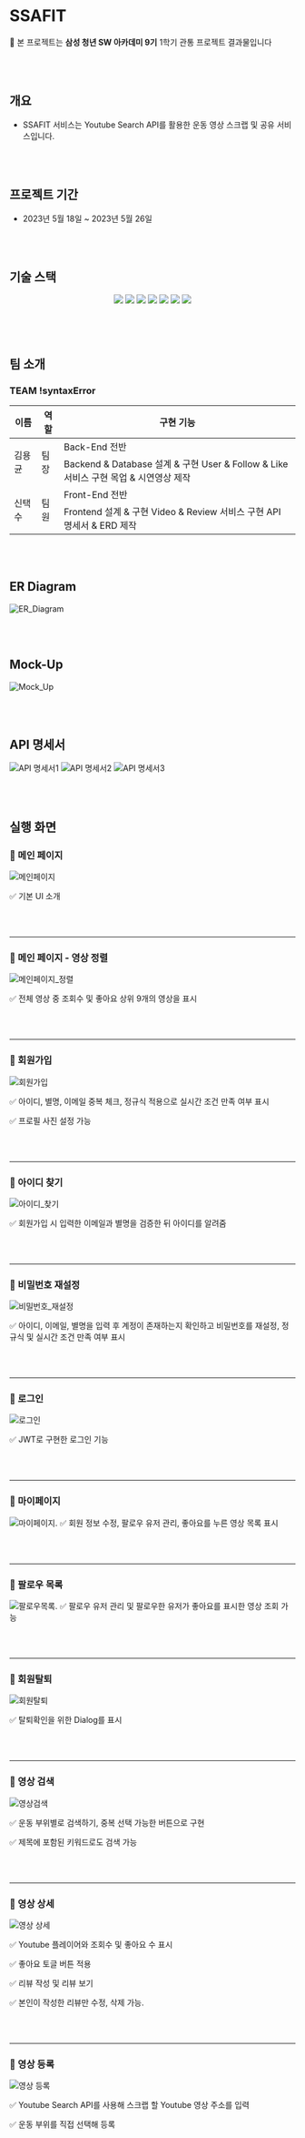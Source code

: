 # SSAFIT

🔔 본 프로젝트는 **삼성 청년 SW 아카데미 9기**  1학기 관통 프로젝트 결과물입니다

<br><br>



## **개요**

- SSAFIT 서비스는 Youtube Search API를 활용한 운동 영상 스크랩 및 공유 서비스입니다.

<br><br>

## 프로젝트 기간

- 2023년 5월 18일 ~ 2023년 5월 26일

<br>

<br>

## 기술 스택

<p align="center">
  <img src="https://img.shields.io/badge/API-Youtube_Search-red?style=flat"> 
  <img src="https://img.shields.io/badge/Library-vue_Vuetify-563D7C?style=flat&logo=bootstrap&logoColor=white"> 
  <img src="https://img.shields.io/badge/Language-Java-007396?style=flat&logo=java&logoColor=white"> 
  <img src="https://img.shields.io/badge/Language-JavaScript-F7DF1E?style=flat&logo=javascript&logoColor=white"> 
  <img src="https://img.shields.io/badge/Database-MySql-F80000?style=flat&logo=mysql&logoColor=white"> 
  <img src="https://img.shields.io/badge/Framework-Vue-D22128?style=flat&logo=vue.js&logoColor=white"> 
  <img src="https://img.shields.io/badge/Framework-SpringFramework-6DB33F?style=flat&logo=spring&logoColor=white">

</p>

###### <br><br>

## 팀 소개

### TEAM !syntaxError

<table>
  <thead>
    <tr>
      <th>이름</th>
      <th>역할</th>
      <th>구현 기능</th>
    </tr>
  </thead>
  <tbody>
    <tr>
      <td rowspan="2">김용균</td>
      <td rowspan="2">팀장</td>
      <td>Back-End 전반</td>
    </tr>
    <tr>
      <td>Backend & Database 설계 & 구현
User & Follow & Like 서비스 구현
목업 & 시연영상 제작
</td>
    </tr>
    <tr>
      <td rowspan="2">신택수</td>
      <td rowspan="2">팀원</td>
      <td>Front-End 전반</td>
    </tr>
    <tr>
      <td>Frontend 설계 & 구현
Video & Review 서비스 구현
API 명세서 & ERD 제작
</td>
    </tr>
  </tbody>
</table>

<br><br>

## **ER Diagram**

![ER_Diagram](./assets/ER_Diagram.jpg)

<br><br>

## Mock-Up

![Mock_Up](./assets/Mock_Up.jpg)

<br><br>

## API 명세서

![API 명세서1](./assets/API_1.jpg)
![API 명세서2](./assets/API_2.jpg)
![API 명세서3](./assets/API_3.jpg)

<br><br>

## 실행 화면

### **🔗 메인 페이지**

![메인페이지](./assets/메인페이지.gif)

✅ 기본 UI 소개

<br><br>

---

### **🔗 메인 페이지 - 영상 정렬**

![메인페이지_정렬](./assets/조회수_좋아요_정렬.gif)

✅ 전체 영상 중 조회수 및 좋아요 상위 9개의 영상을 표시

<br><br>

---

### **🔗 회원가입**

![회원가입](./assets/회원가입.gif)

✅ 아이디, 별명, 이메일 중복 체크, 정규식 적용으로 실시간 조건 만족 여부 표시

✅ 프로필 사진 설정 가능

<br><br>

---

### **🔗 아이디 찾기**

![아이디_찾기](./assets/아이디찾기.gif)

✅ 회원가입 시 입력한 이메일과 별명을 검증한 뒤 아이디를 알려줌

<br><br>

---

### **🔗 비밀번호 재설정**

![비밀번호_재설정](./assets/비밀번호재설정.gif)

✅ 아이디, 이메일, 별명을 입력 후 계정이 존재하는지 확인하고 비밀번호를 재설정, 정규식 및 실시간 조건 만족 여부 표시

<br><br>

---

### **🔗 로그인**

![로그인](./assets/로그인.gif)

✅ JWT로 구현한 로그인 기능

<br><br>

---

### **🔗 마이페이지**

![마이페이지](./assets/마이페이지.gif). 
✅ 회원 정보 수정, 팔로우 유저 관리, 좋아요를 누른 영상 목록 표시

<br><br>

---

### **🔗 팔로우 목록**

![팔로우목록](./assets/팔로우목록.gif). 
✅ 팔로우 유저 관리 및 팔로우한 유저가 좋아요를 표시한 영상 조회 가능

<br><br>

---

### **🔗 회원탈퇴**

![회원탈퇴](./assets/회원탈퇴.gif)

✅ 탈퇴확인을 위한 Dialog를 표시

<br><br>

---

### **🔗 영상 검색**

![영상검색](./assets/영상검색.gif)

✅ 운동 부위별로 검색하기, 중복 선택 가능한 버튼으로 구현

✅ 제목에 포함된 키워드로도 검색 가능

<br><br>

---

### **🔗 영상 상세**

![영상 상세](./assets/영상상세.gif)

✅ Youtube 플레이어와 조회수 및 좋아요 수 표시

✅ 좋아요 토글 버튼 적용

✅ 리뷰 작성 및 리뷰 보기

✅ 본인이 작성한 리뷰만 수정, 삭제 가능.

<br><br>

---

### **🔗 영상 등록**

![영상 등록](./assets/영상등록.gif)

✅ Youtube Search API를 사용해 스크랩 할 Youtube 영상 주소를 입력

✅ 운동 부위를 직접 선택해 등록

<br><br>
